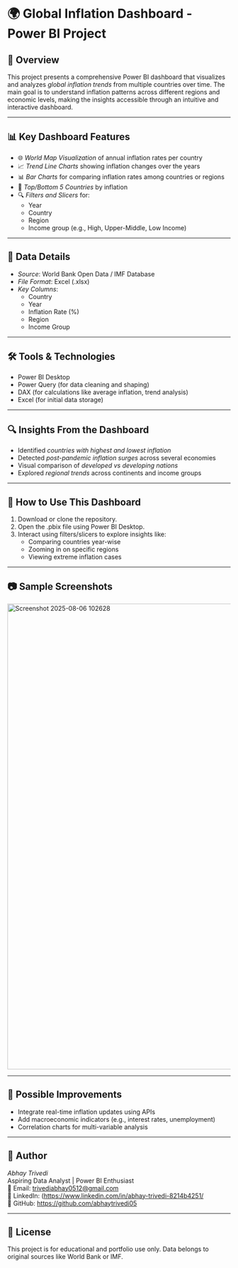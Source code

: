 # 🌍 Global Inflation Dashboard - Power BI Project

## 📖 Overview

This project presents a comprehensive Power BI dashboard that visualizes and analyzes *global inflation trends* from multiple countries over time. The main goal is to understand inflation patterns across different regions and economic levels, making the insights accessible through an intuitive and interactive dashboard.

---

## 📊 Key Dashboard Features

- 🌐 *World Map Visualization* of annual inflation rates per country
- 📈 *Trend Line Charts* showing inflation changes over the years
- 📊 *Bar Charts* for comparing inflation rates among countries or regions
- 🎯 *Top/Bottom 5 Countries* by inflation
- 🔍 *Filters and Slicers* for:
  - Year
  - Country
  - Region
  - Income group (e.g., High, Upper-Middle, Low Income)

---

## 🧾 Data Details

- *Source*: World Bank Open Data / IMF Database  
- *File Format*: Excel (.xlsx)  
- *Key Columns*:
  - Country
  - Year
  - Inflation Rate (%)
  - Region
  - Income Group

---

## 🛠 Tools & Technologies

- Power BI Desktop  
- Power Query (for data cleaning and shaping)  
- DAX (for calculations like average inflation, trend analysis)  
- Excel (for initial data storage)

---

## 🔍 Insights From the Dashboard

- Identified *countries with highest and lowest inflation*
- Detected *post-pandemic inflation surges* across several economies
- Visual comparison of *developed vs developing nations*
- Explored *regional trends* across continents and income groups

---

## 🧭 How to Use This Dashboard

1. Download or clone the repository.
2. Open the .pbix file using Power BI Desktop.
3. Interact using filters/slicers to explore insights like:
   - Comparing countries year-wise
   - Zooming in on specific regions
   - Viewing extreme inflation cases

---

## 📷 Sample Screenshots

 <img width="1919" height="1049" alt="Screenshot 2025-08-06 102628" src="https://github.com/user-attachments/assets/605c1dd3-4d18-4522-a0bf-ff5e1bb2d4d3" />


---

## 🚀 Possible Improvements

- Integrate real-time inflation updates using APIs
- Add macroeconomic indicators (e.g., interest rates, unemployment)
- Correlation charts for multi-variable analysis

---

## 👤 Author

*Abhay Trivedi*  
Aspiring Data Analyst | Power BI Enthusiast  
📧 Email: trivediabhay0512@gmail.com  
🔗 LinkedIn: (https://www.linkedin.com/in/abhay-trivedi-8214b4251/      
📁 GitHub: https://github.com/abhaytrivedi05

---

## 📌 License

This project is for educational and portfolio use only. Data belongs to original sources like World Bank or IMF.
